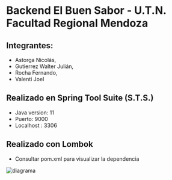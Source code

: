 # Backend El Buen Sabor - U.T.N. Facultad Regional Mendoza

## Integrantes:
* Astorga Nicolás,
* Gutierrez Walter Julián,
* Rocha Fernando,
* Valenti Joel

## Realizado en Spring Tool Suite (S.T.S.) 
* Java version: 11
* Puerto: 9000
* Localhost : 3306

## Realizado con Lombok
* Consultar pom.xml para visualizar la dependencia

![diagrama](https://ibb.co/tcr3zMY) 
